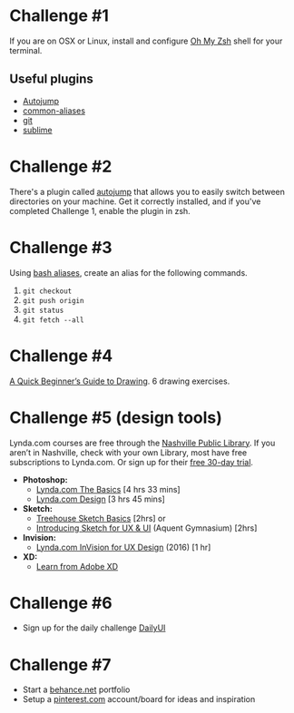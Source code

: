 # Challenge #1

If you are on OSX or Linux, install and configure [Oh My Zsh](https://github.com/robbyrussell/oh-my-zsh) shell for your terminal.

## Useful plugins

 * [Autojump](https://github.com/joelthelion/autojump)
 * [common-aliases](https://github.com/robbyrussell/oh-my-zsh/wiki/Plugins#common-aliases)
 * [git](https://github.com/robbyrussell/oh-my-zsh/wiki/Plugins#git)
 * [sublime](https://github.com/robbyrussell/oh-my-zsh/wiki/Plugins#sublime)

# Challenge #2

There's a plugin called [autojump](https://github.com/joelthelion/autojump) that allows you to easily switch between directories on your machine. Get it correctly installed, and if you've completed Challenge 1, enable the plugin in zsh.

# Challenge #3

Using [bash aliases](http://www.cyberciti.biz/tips/bash-aliases-mac-centos-linux-unix.html), create an alias for the following commands.
  1. `git checkout `
  1. `git push origin `
  1. `git status`
  1. `git fetch --all`

# Challenge #4
[A Quick Beginner’s Guide to Drawing](https://medium.com/personal-growth/a-quick-beginners-guide-to-drawing-58213877715e). 6 drawing exercises.

# Challenge #5 (design tools)
Lynda.com courses are free through the [Nashville Public Library](https://library.nashville.org/content/lyndacom). If you aren’t in Nashville, check with your own Library, most have free subscriptions to Lynda.com. Or sign up for their [free 30-day trial](https://www.lynda.com/in/general2?utm_source=google&utm_medium=cpc&utm_campaign=l1-AMER-SEM-Brand-Free+Trial&cid=l1-us:en:ps:lp:prosc:s0:0:all:google:brand-sitelink5&utm_content=104753949666&utm_term=%2Btrial%20%2Blynda&src=go-pa&veh=saud-155532282786:kwd-45976319706_pcrid_104753949666_pkw_%2Btrial%20%2Blynda_pmt_b_pdv_c_ext_1376244439_plc__trg__agid_5454786906_cmid_111030906_adp_1t1_net_g&lpk35=9137). 
* **Photoshop:**  
    * [Lynda.com The Basics](https://www.lynda.com/Photoshop-tutorials/Photoshop-CC-2017-Essential-Training-Basics/519289-2.html) [4 hrs 33 mins]
    * [Lynda.com Design](https://www.lynda.com/Photoshop-tutorials/Photoshop-CC-2017-Essential-Training-Design/518165-2.html) [3 hrs 45 mins]
* **Sketch:** 
    * [Treehouse Sketch Basics](https://teamtreehouse.com/library/sketch-basics) [2hrs] or
    * [Introducing Sketch for UX & UI](https://www.thegymnasium.com/courses/GYM/005/0/about) (Aquent Gymnasium)  [2hrs]
* **Invision:** 
    * [Lynda.com InVision for UX Design](https://www.lynda.com/Prototyping-tutorials/Adding-screens-your-prototype/461846/500671-4.html) (2016) [1 hr]
* **XD:**
    * [Learn from Adobe XD](https://helpx.adobe.com/xd/tutorials.html)

# Challenge #6
* Sign up for the daily challenge [DailyUI](http://www.dailyui.co/)

# Challenge #7
* Start a [behance.net](https://www.behance.net/) portfolio
* Setup a [pinterest.com](https://www.pinterest.com/) account/board for ideas and inspiration
